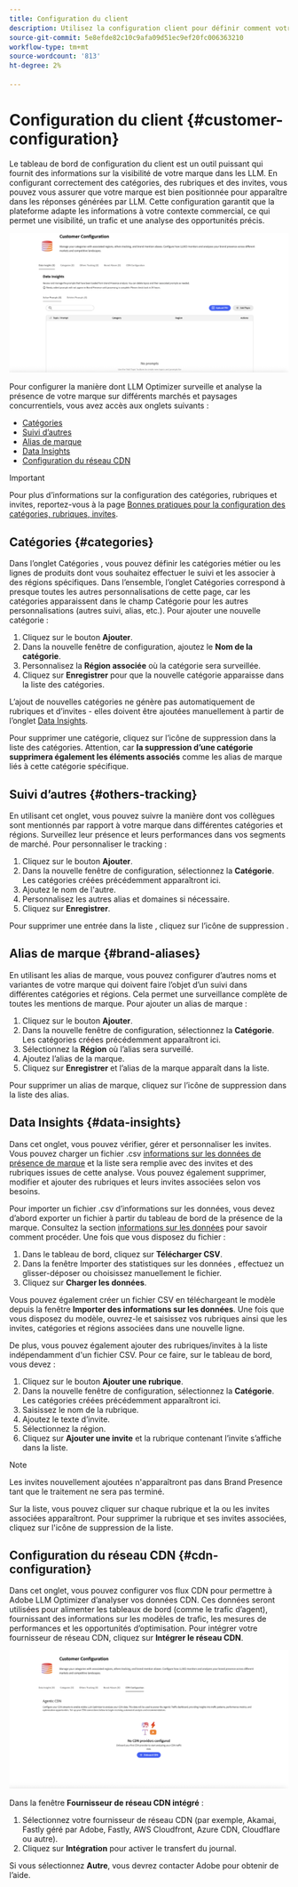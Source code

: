 ```yaml
---
title: Configuration du client
description: Utilisez la configuration client pour définir comment votre marque sera surveillée et analysée sur la plateforme de l’optimiseur LLM.
source-git-commit: 5e8efde82c10c9afa09d51ec9ef20fc006363210
workflow-type: tm+mt
source-wordcount: '813'
ht-degree: 2%

---
```



# Configuration du client {#customer-configuration}

Le tableau de bord de configuration du client est un outil puissant qui fournit des informations sur la visibilité de votre marque dans les LLM. En configurant correctement des catégories, des rubriques et des invites, vous pouvez vous assurer que votre marque est bien positionnée pour apparaître dans les réponses générées par LLM. Cette configuration garantit que la plateforme adapte les informations à votre contexte commercial, ce qui permet une visibilité, un trafic et une analyse des opportunités précis.

![Tableau de bord de configuration du client](/help/dashboards/assets/customer-config.png)

Pour configurer la manière dont LLM Optimizer surveille et analyse la présence de votre marque sur différents marchés et paysages concurrentiels, vous avez accès aux onglets suivants :

* [Catégories](#categories)
* [Suivi d’autres](#others-tracking)
* [Alias de marque](#brand-aliases)
* [Data Insights](#data-insights)
* [Configuration du réseau CDN](#agentic-cdn)

>[!IMPORTANT]
>
> Pour plus d’informations sur la configuration des catégories, rubriques et invites, reportez-vous à la page [Bonnes pratiques pour la configuration des catégories, rubriques, invites](/help/overview/best-practices-topics-prompts.md).

## Catégories {#categories}

Dans l’onglet Catégories , vous pouvez définir les catégories métier ou les lignes de produits dont vous souhaitez effectuer le suivi et les associer à des régions spécifiques. Dans l’ensemble, l’onglet Catégories correspond à presque toutes les autres personnalisations de cette page, car les catégories apparaissent dans le champ Catégorie pour les autres personnalisations (autres suivi, alias, etc.). Pour ajouter une nouvelle catégorie :

1. Cliquez sur le bouton **Ajouter**.
2. Dans la nouvelle fenêtre de configuration, ajoutez le **Nom de la catégorie**.
3. Personnalisez la **Région associée** où la catégorie sera surveillée.
4. Cliquez sur **Enregistrer** pour que la nouvelle catégorie apparaisse dans la liste des catégories.

L’ajout de nouvelles catégories ne génère pas automatiquement de rubriques et d’invites - elles doivent être ajoutées manuellement à partir de l’onglet [Data Insights](#data-insights).

Pour supprimer une catégorie, cliquez sur l’icône de suppression dans la liste des catégories. Attention, car **la suppression d’une catégorie supprimera également les éléments associés** comme les alias de marque liés à cette catégorie spécifique.

## Suivi d’autres {#others-tracking}

En utilisant cet onglet, vous pouvez suivre la manière dont vos collègues sont mentionnés par rapport à votre marque dans différentes catégories et régions. Surveillez leur présence et leurs performances dans vos segments de marché. Pour personnaliser le tracking :

1. Cliquez sur le bouton **Ajouter**.
2. Dans la nouvelle fenêtre de configuration, sélectionnez la **Catégorie**. Les catégories créées précédemment apparaîtront ici.
3. Ajoutez le nom de l&#39;autre.
4. Personnalisez les autres alias et domaines si nécessaire.
5. Cliquez sur **Enregistrer**.

Pour supprimer une entrée dans la liste , cliquez sur l’icône de suppression .

## Alias de marque {#brand-aliases}

En utilisant les alias de marque, vous pouvez configurer d’autres noms et variantes de votre marque qui doivent faire l’objet d’un suivi dans différentes catégories et régions. Cela permet une surveillance complète de toutes les mentions de marque. Pour ajouter un alias de marque :

1. Cliquez sur le bouton **Ajouter**.
2. Dans la nouvelle fenêtre de configuration, sélectionnez la **Catégorie**. Les catégories créées précédemment apparaîtront ici.
3. Sélectionnez la **Région** où l’alias sera surveillé.
4. Ajoutez l’alias de la marque.
5. Cliquez sur **Enregistrer** et l’alias de la marque apparaît dans la liste.

Pour supprimer un alias de marque, cliquez sur l’icône de suppression dans la liste des alias.

## Data Insights {#data-insights}

Dans cet onglet, vous pouvez vérifier, gérer et personnaliser les invites. Vous pouvez charger un fichier .csv [informations sur les données de présence de marque](/help/dashboards/brand-presence.md#data-insights) et la liste sera remplie avec des invites et des rubriques issues de cette analyse. Vous pouvez également supprimer, modifier et ajouter des rubriques et leurs invites associées selon vos besoins.

Pour importer un fichier .csv d’informations sur les données, vous devez d’abord exporter un fichier à partir du tableau de bord de la présence de la marque. Consultez la section [informations sur les données](/help/dashboards/brand-presence.md#data-insights) pour savoir comment procéder. Une fois que vous disposez du fichier :

1. Dans le tableau de bord, cliquez sur **Télécharger CSV**.
2. Dans la fenêtre Importer des statistiques sur les données , effectuez un glisser-déposer ou choisissez manuellement le fichier.
3. Cliquez sur **Charger les données**.

Vous pouvez également créer un fichier CSV en téléchargeant le modèle depuis la fenêtre **Importer des informations sur les données**. Une fois que vous disposez du modèle, ouvrez-le et saisissez vos rubriques ainsi que les invites, catégories et régions associées dans une nouvelle ligne.

De plus, vous pouvez également ajouter des rubriques/invites à la liste indépendamment d&#39;un fichier CSV. Pour ce faire, sur le tableau de bord, vous devez :

1. Cliquez sur le bouton **Ajouter une rubrique**.
2. Dans la nouvelle fenêtre de configuration, sélectionnez la **Catégorie**. Les catégories créées précédemment apparaîtront ici.
3. Saisissez le nom de la rubrique.
4. Ajoutez le texte d’invite.
5. Sélectionnez la région.
6. Cliquez sur **Ajouter une invite** et la rubrique contenant l’invite s’affiche dans la liste.

>[!NOTE]
>Les invites nouvellement ajoutées n&#39;apparaîtront pas dans Brand Presence tant que le traitement ne sera pas terminé.

Sur la liste, vous pouvez cliquer sur chaque rubrique et la ou les invites associées apparaîtront. Pour supprimer la rubrique et ses invites associées, cliquez sur l&#39;icône de suppression de la liste.

## Configuration du réseau CDN {#cdn-configuration}

Dans cet onglet, vous pouvez configurer vos flux CDN pour permettre à Adobe LLM Optimizer d’analyser vos données CDN. Ces données seront utilisées pour alimenter les tableaux de bord (comme le trafic d’agent), fournissant des informations sur les modèles de trafic, les mesures de performances et les opportunités d’optimisation. Pour intégrer votre fournisseur de réseau CDN, cliquez sur **Intégrer le réseau CDN**.

![Réseau CDN de configuration du client](/help/overview/assets/cc-cdn.png)

Dans la fenêtre **Fournisseur de réseau CDN intégré** :

1. Sélectionnez votre fournisseur de réseau CDN (par exemple, Akamai, Fastly géré par Adobe, Fastly, AWS Cloudfront, Azure CDN, Cloudflare ou autre).
2. Cliquez sur **Intégration** pour activer le transfert du journal.

Si vous sélectionnez **Autre**, vous devrez contacter Adobe pour obtenir de l’aide.
